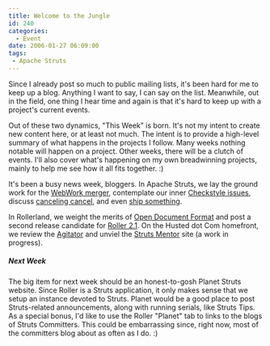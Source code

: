 ```yaml
---
title: Welcome to the Jungle
id: 240
categories:
  - Event
date: 2006-01-27 06:09:00
tags:
 - Apache Struts
---
```


Since I already post so much to public mailing lists, it's been hard for me to keep up a blog. Anything I want to say, I can say on the list. Meanwhile, out in the field, one thing I hear time and again is that it's hard to keep up with a project's current events.

Out of these two dynamics, "This Week" is born. It's not my intent to create new content here, or at least not much. The intent is to provide a high-level summary of what happens in the projects I follow. Many weeks nothing notable will happen on a project. Other weeks, there will be a clutch of events. I'll also cover what's happening on my own breadwinning projects, mainly to help me see how it all fits together. :)

It's been a busy news week, bloggers. In Apache Struts, we lay the ground work for the [WebWork merger](http://jroller.com/page/TedHusted?entry=merger_debut), contemplate our inner [Checkstyle issues](http://jroller.com/page/TedHusted?entry=checkstyle_woes), discuss [canceling cancel](http://jroller.com/page/TedHusted?entry=cancel_klatch), and even [ship something](http://jroller.com/page/TedHusted?entry=scripting_sails).

In Rollerland, we weight the merits of [Open Document Format](http://jroller.com/page/TedHusted?entry=odf_rocks) and post a second release candidate for [Roller 2.1](http://jroller.com/page/TedHusted?entry=roller_2_1_rc2). On the Husted dot Com homefront, we review the [Agitator](http://jroller.com/page/TedHusted?entry=agitar_software) and unviel the [Struts Mentor](http://jroller.com/page/TedHusted?entry=struts_mentor) site (a work in progress).

##### Next Week

The big item for next week should be an honest-to-gosh Planet Struts website. Since Roller is a Struts application, it only makes sense that we setup an instance devoted to Struts. Planet would be a good place to post Struts-related announcements, along with running serials, like Struts Tips. As a special bonus, I'd like to use the Roller "Planet" tab to links to the blogs of Struts Committers. This could be embarrassing since, right now, most of the committers blog about as often as I do. :)